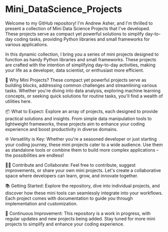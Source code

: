 # Mini_DataScience_Projects
Welcome to my GitHub repository! I'm Andrew Asher, and I'm thrilled to present a collection of Mini Data Science Projects that I've developed. These projects serve as compact yet powerful solutions to simplify day-to-day coding tasks, providing Python libraries and small frameworks for various applications.


In this dynamic collection, I bring you a series of mini projects designed to function as handy Python libraries and small frameworks. These projects are crafted with the intention of simplifying day-to-day activities, making your life as a developer, data scientist, or enthusiast more efficient.

🔧 Why Mini Projects?
These compact yet powerful projects serve as building blocks, addressing common challenges and streamlining various tasks. Whether you're diving into data analysis, exploring machine learning concepts, or seeking quick solutions for routine tasks, you'll find a wealth of utilities here.

📦 What to Expect:
Explore an array of projects, each designed to provide practical solutions and insights. From simple data manipulation tools to lightweight frameworks, these projects aim to enhance your coding experience and boost productivity in diverse domains.

🌐 Versatility is Key:
Whether you're a seasoned developer or just starting your coding journey, these mini projects cater to a wide audience. Use them as standalone tools or combine them to build more complex applications – the possibilities are endless!

👩‍💻 Contribute and Collaborate:
Feel free to contribute, suggest improvements, or share your own mini projects. Let's create a collaborative space where developers can learn, grow, and innovate together.

📚 Getting Started:
Explore the repository, dive into individual projects, and discover how these mini tools can seamlessly integrate into your workflows. Each project comes with documentation to guide you through implementation and customization.

🚧 Continuous Improvement:
This repository is a work in progress, with regular updates and new projects being added. Stay tuned for more mini projects to simplify and enhance your coding experience.

